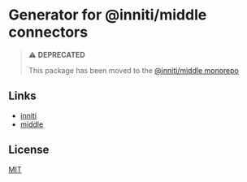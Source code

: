 # Generator for @inniti/middle connectors

> ⚠️ **DEPRECATED**
> 
> This package has been moved to the [@inniti/middle monorepo](https://github.com/inniti/middle)

## Links

- [inniti](https://www.inniti.de)
- [middle](https://middle.inniti.de)

## License

[MIT](https://opensource.org/licenses/MIT)
